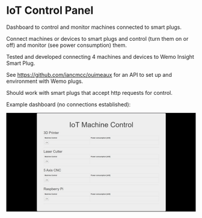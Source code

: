 # IoT Control Panel
Dashboard to control and monitor machines connected to smart plugs.

Connect machines or devices to smart plugs and control (turn them on or off) and monitor (see power consumption) them.

Tested and developed connecting 4 machines and devices to Wemo Insight Smart Plug.

See https://github.com/iancmcc/ouimeaux for an API to set up and environment with Wemo plugs.

Should work with smart plugs that accept http requests for control.

Example dashboard (no connections established):

![dashboard](https://github.com/javierb07/IoT_Control_Panel/blob/master/Example_Panel.jpg)

